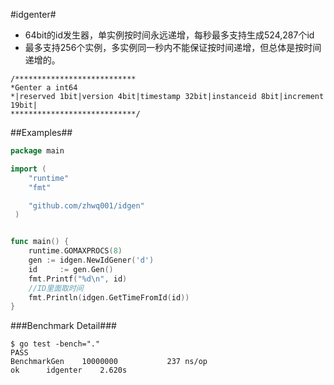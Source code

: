 #idgenter#
- 64bit的id发生器，单实例按时间永远递增，每秒最多支持生成524,287个id
- 最多支持256个实例，多实例同一秒内不能保证按时间递增，但总体是按时间递增的。
```
/***************************
*Genter a int64
*|reserved 1bit|version 4bit|timestamp 32bit|instanceid 8bit|increment 19bit|
****************************/
```
##Examples##

```go
package main

import (
    "runtime"
    "fmt"

    "github.com/zhwq001/idgen"
 )


func main() {
    runtime.GOMAXPROCS(8)
    gen := idgen.NewIdGener('d')
    id     := gen.Gen()
    fmt.Printf("%d\n", id)
    //ID里面取时间
    fmt.Println(idgen.GetTimeFromId(id))
}
```

###Benchmark Detail###
```
$ go test -bench="."
PASS
BenchmarkGen    10000000           237 ns/op
ok      idgenter    2.620s

```
